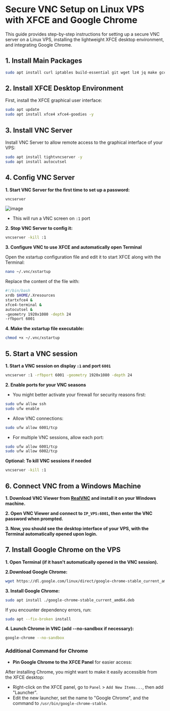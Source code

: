 # Secure VNC Setup on Linux VPS with XFCE and Google Chrome
This guide provides step-by-step instructions for setting up a secure VNC server on a Linux VPS, installing the lightweight XFCE desktop environment, and integrating Google Chrome.

## 1. Install Main Packages
```bash
sudo apt install curl iptables build-essential git wget lz4 jq make gcc nano automake autoconf tmux htop nvme-cli libgbm1 pkg-config libssl-dev libleveldb-dev tar clang bsdmainutils ncdu unzip libleveldb-dev  -y
```
## 2. Install XFCE Desktop Environment
First, install the XFCE graphical user interface:
```bash
sudo apt update
sudo apt install xfce4 xfce4-goodies -y
```

## 3. Install VNC Server
Install VNC Server to allow remote access to the graphical interface of your VPS:
```bash
sudo apt install tightvncserver -y
sudo apt install autocutsel
```

## 4. Config VNC Server
**1. Start VNC Server for the first time to set up a password:**
```bash
vncserver
```
![image](https://github.com/user-attachments/assets/ddf556d3-2007-41ed-b9ba-4608da837d99)

* This will run a VNC screen on `:1` port

**2. Stop VNC Server to config it:**
```bash
vncserver -kill :1
```

**3. Configure VNC to use XFCE and automatically open Terminal**

Open the xstartup configuration file and edit it to start XFCE along with the Terminal:
```bash
nano ~/.vnc/xstartup
```

Replace the content of the file with:
```bash
#!/bin/bash
xrdb $HOME/.Xresources
startxfce4 &
xfce4-terminal &
autocutsel &
-geometry 1920x1080 -depth 24
-rfbport 6001
```

**4. Make the xstartup file executable:**
```bash
chmod +x ~/.vnc/xstartup
```

## 5. Start a VNC session
**1. Start a VNC session on display `:1` and port `6001`**
```bash
vncserver :1 -rfbport 6001 -geometry 1920x1080 -depth 24
```

**2. Enable ports for your VNC seasons**

* You might better activate your firewall for security reasons first:
```bash
sudo ufw allow ssh
sudo ufw enable
```

* Allow VNC connections:
```bash
sudo ufw allow 6001/tcp
```

* For multiple VNC sessions, allow each port:
```bash
sudo ufw allow 6001/tcp
sudo ufw allow 6002/tcp
```

**Optional: To kill VNC sessions if needed**
```bash
vncserver -kill :1
```

## 6. Connect VNC from a Windows Machine
**1. Download VNC Viewer from [RealVNC](https://www.realvnc.com/en/connect/download/viewer/) and install it on your Windows machine.**

**2. Open VNC Viewer and connect to `IP_VPS:6001`, then enter the VNC password when prompted.**

**3. Now, you should see the desktop interface of your VPS, with the Terminal automatically opened upon login.**

## 7. Install Google Chrome on the VPS
**1. Open Terminal (if it hasn't automatically opened in the VNC session).**

**2.Download Google Chrome:**
```bash
wget https://dl.google.com/linux/direct/google-chrome-stable_current_amd64.deb
```

**3. Install Google Chrome:**
```bash
sudo apt install ./google-chrome-stable_current_amd64.deb
```

If you encounter dependency errors, run:
```bash
sudo apt --fix-broken install
```

**4. Launch Chrome in VNC (add --no-sandbox if necessary):**
```bash
google-chrome --no-sandbox
```

### Additional Command for Chrome
* **Pin Google Chrome to the XFCE Panel** for easier access:

After installing Chrome, you might want to make it easily accessible from the XFCE desktop:
 * Right-click on the XFCE panel, go to `Panel` > `Add New Items...`, then add "Launcher".
 * Edit the new launcher, set the name to "Google Chrome", and the command to `/usr/bin/google-chrome-stable`.

